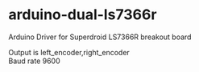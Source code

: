 # arduino-dual-ls7366r

Arduino Driver for Superdroid LS7366R breakout board

Output is left_encoder,right_encoder<br>
Baud rate 9600
